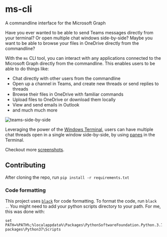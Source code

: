 # ms-cli
A commandline interface for the Microsoft Graph

Have you ever wanted to be able to send Teams messages directly from your terminal? Or open multiple chat windows side-by-side? Maybe you want to be able to browse your files in OneDrive directly from the commandline?

With the `ms` CLI tool, you can interact with any applications connected to the Microsoft Graph directly from the commandline. This enables users to be able to do things like:

- Chat directly with other users from the commandline
- Open up a channel in Teams, and create new threads or send replies to threads
- Browse their files in OneDrive with familiar commands
- Upload files to OneDrive or download them locally
- View and send emails in Outlook
- and much much more

![teams-side-by-side](blob/master/screenshots/teams-side-by-side.png)

Leveraging the power of the [Windows Terminal](https://github.com/microsoft/terminal), users can have multiple chat threads open in a single window side-by-side, by using [panes](https://docs.microsoft.com/en-us/windows/terminal/panes) in the Terminal.

Checkout more [screenshots](blob/master/screenshots).

## Contributing

After cloning the repo, run `pip install -r requirements.txt`

### Code formatting

This project uses [`black`](https://github.com/psf/black) for code formatting.
To format the code, run `black .`. You might need to add your python scripts
directory to your path. For me, this was done with:

```
set PATH=%PATH%;%localappdata%\Packages\PythonSoftwareFoundation.Python.3.7_qbz5n2kfra8p0\LocalCache\local-packages\Python37\Scripts
```
